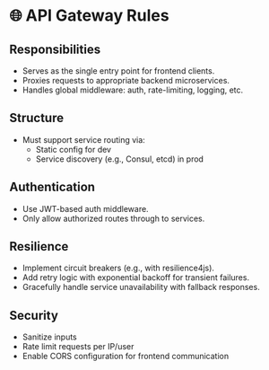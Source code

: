# 🌐 API Gateway Rules

## Responsibilities
- Serves as the single entry point for frontend clients.
- Proxies requests to appropriate backend microservices.
- Handles global middleware: auth, rate-limiting, logging, etc.

## Structure
- Must support service routing via:
  - Static config for dev
  - Service discovery (e.g., Consul, etcd) in prod

## Authentication
- Use JWT-based auth middleware.
- Only allow authorized routes through to services.

## Resilience
- Implement circuit breakers (e.g., with resilience4js).
- Add retry logic with exponential backoff for transient failures.
- Gracefully handle service unavailability with fallback responses.

## Security
- Sanitize inputs
- Rate limit requests per IP/user
- Enable CORS configuration for frontend communication
